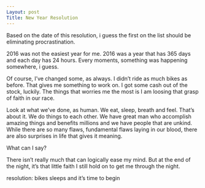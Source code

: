 ```yaml
---
Layout: post
Title: New Year Resolution
---
```


Based on the date of this resolution, i guess the first on the list should be eliminating procrastination. 

2016 was not the easiest year for me. 2016 was a year that has 365 days and each day has 24 hours. Every moments, something was happening somewhere, i guess.

Of course, I’ve changed some, as always. I didn’t ride as much bikes as before. That gives me something to work on. I got some cash out of the stock, luckily. The things that worries me the most is I am loosing that grasp of faith in our race.

Look at what we’ve done, as human. We eat, sleep, breath and feel. That’s about it. We do things to each other. We have great man who accomplish amazing things and benefits millions and we have people that are unkind. While there are so many flaws, fundamental flaws laying in our blood, there are also surprises in life that gives it meaning. 

What can I say?

There isn’t really much that can logically ease my mind.  But at the end of the night, it’s that little faith I still hold on to get me through the night.

resolution:
bikes
sleeps
and it’s time to begin